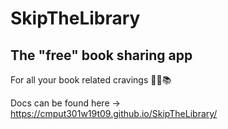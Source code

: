 # SkipTheLibrary
## The "free" book sharing app 


For all your book related cravings  📓📕📚

Docs can be found here -> https://cmput301w19t09.github.io/SkipTheLibrary/
